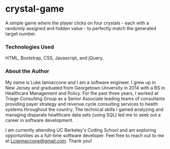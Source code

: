 # crystal-game

A simple game where the player clicks on four crystals - each with a randomly assigned and hidden value - to perfectly match the generated target number. 


### Technologies Used
HTML, Bootstrap, CSS, Javascript, and jQuery.


### About the Author

My name is Luke Iannaccone and I am a software engineer. I grew up in New Jersey and graduated from Georgetown University in 2014 with a BS in Healthcare Management and Policy. For the past three years, I worked at Triage Consulting Group as a Senior Associate leading teams of consultants providing payer strategy and revenue cycle consulting services to health systems throughout the country. The technical skills I gained analyzing and managing disparate healthcare data sets (using SQL) led me to seek out a career in software development. 

I am currently attending UC Berkeley's Coding School and am exploring opportunities as a full-time software developer. Feel free to reach out to me at Lciannaccone@gmail.com. Thank you!